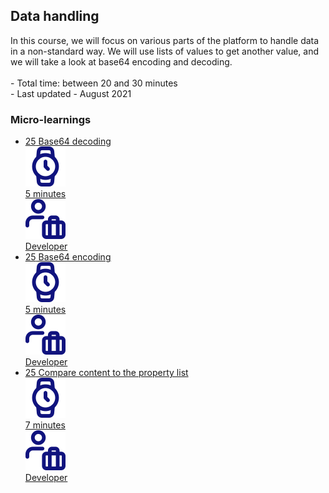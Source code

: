 <div class="ez-academy">
	<div class="ez-academy__body">
		<main class="master">
	<h2 class="title">Data handling</h2>
    <p>
       In this course, we will focus on various parts of the platform to handle data in a non-standard way. We will use lists of values to get another value, and we will take a look at base64 encoding and decoding.
        </br></br>
        - Total time: between 20 and 30 minutes
        </br>
        - Last updated - August 2021
    </p>
    <h3 class="title">Micro-learnings</h3>
    <ul class="strip-container">
    <li class="strip">
            <a href="../../docs/microlearning/intermediate-data-handling-base64-decoding" class="strip__link">
            <label for="" class="strip__label">
                <span>25</span>
                Base64 decoding
            </label>
            <div class="strip__attribute">
                <img class="strip__attribute-icon strip__attribute-icon--duration" src="../../img/microlearning/academy_index/icon-duration32.svg"/>
                <div class="strip__attribute-label">5 minutes</div>
            </div>
            <div class="strip__attribute">
                <img class="strip__attribute-icon strip__attribute-icon--roles" src="../../img/microlearning/academy_index/icon-roles32.svg"/>
                <div class="strip__attribute-label">Developer</div>
            </div>
        </a>
        </li>
    <li class="strip">
            <a href="../../docs/microlearning/intermediate-data-handling-base64-encoding" class="strip__link">
            <label for="" class="strip__label">
                <span>25</span>
                Base64 encoding
            </label>
            <div class="strip__attribute">
                <img class="strip__attribute-icon strip__attribute-icon--duration" src="../../img/microlearning/academy_index/icon-duration32.svg"/>
                <div class="strip__attribute-label">5 minutes</div>
            </div>
            <div class="strip__attribute">
                <img class="strip__attribute-icon strip__attribute-icon--roles" src="../../img/microlearning/academy_index/icon-roles32.svg"/>
                <div class="strip__attribute-label">Developer</div>
            </div>
        </a>
        </li>
    <li class="strip">
            <a href="../../docs/microlearning/intermediate-data-handling-compare-content-to-propertylist" class="strip__link">
            <label for="" class="strip__label">
                <span>25</span>
                Compare content to the property list
            </label>
            <div class="strip__attribute">
                <img class="strip__attribute-icon strip__attribute-icon--duration" src="../../img/microlearning/academy_index/icon-duration32.svg"/>
                <div class="strip__attribute-label">7 minutes</div>
            </div>
            <div class="strip__attribute">
                <img class="strip__attribute-icon strip__attribute-icon--roles" src="../../img/microlearning/academy_index/icon-roles32.svg"/>
                <div class="strip__attribute-label">Developer</div>
            </div>
        </a>
        </li>
    </ul>
    </main>
    </div>
</div>